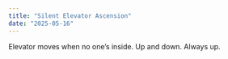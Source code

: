 ```yaml
---
title: "Silent Elevator Ascension"
date: "2025-05-16"
---
```


Elevator moves when no one’s inside. Up and down. Always up.
